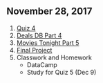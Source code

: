 ## November 28, 2017
1. [Quiz 4](https://goo.gl/forms/wMvMgQ9SvYTcFPvG2)
2. [Deals DB Part 4](https://github.com/christopherhuntley/is510-deals-database#part-4-jupyter)
3. [Movies Tonight Part 5](https://classroom.github.com/a/MZMqSNy1)
4. [Final Project](FinalProjects/Fall2017.md)
5. Classwork and Homework
    * DataCamp
    * Study for Quiz 5 (Dec 9)
